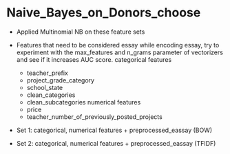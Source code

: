 # Naive_Bayes_on_Donors_choose


- Applied Multinomial NB on these feature sets
- Features that need to be considered
     essay
while encoding essay, try to experiment with the max_features and n_grams parameter of vectorizers and see if it increases AUC score.
  categorical features
    - teacher_prefix
    - project_grade_category
    - school_state
    - clean_categories
    - clean_subcategories
  numerical features
    - price
    - teacher_number_of_previously_posted_projects

- Set 1: categorical, numerical features + preprocessed_eassay (BOW)
- Set 2: categorical, numerical features + preprocessed_eassay (TFIDF)
